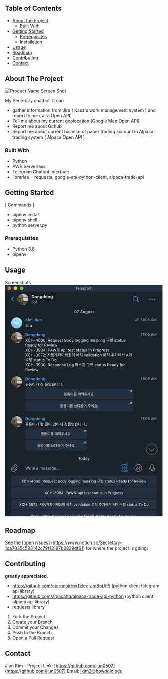 <!-- TABLE OF CONTENTS -->
## Table of Contents

* [About the Project](#about-the-project)
  * [Built With](#built-with)
* [Getting Started](#getting-started)
  * [Prerequisites](#prerequisites)
  * [Installation](#installation)
* [Usage](#usage)
* [Roadmap](#roadmap)
* [Contributing](#contributing)
* [Contact](#contact)



<!-- ABOUT THE PROJECT -->
## About The Project

[![Product Name Screen Shot][product-screenshot]](https://example.com)

My Secretary chatbot.
It can
- gather information from Jira ( Kasa's work management system ) and report to me ( Jira Open API)
- Tell me about my current geolocation (Google Map Open API)
- Report me about Github
- Report me about current balance of paper trading account in Alpaca trading system ( Alpaca Open API )

### Built With
* Python
* AWS Serverless
* Telegram Chatbot interface
* libraries = requests, google-api-python-client, alpaca-trade-api

<!-- GETTING STARTED -->
## Getting Started
[ Commands ]
- pipenv install
- pipenv shell
- python server.py

### Prerequisites
- Python 3.8
- pipenv

<!-- USAGE EXAMPLES -->
## Usage
Screenshots
![Screenshot](screenshots/screenshot1.png)


<!-- ROADMAP -->
## Roadmap

See the [open issues]
(https://www.notion.so/Secretary-1da7035c583142c79f13197b2829df61) 
for where the project is going!



<!-- CONTRIBUTING -->
## Contributing
**greatly appreciated**.
- https://github.com/eternnoir/pyTelegramBotAPI (python client telegram api library)
- https://github.com/alpacahq/alpaca-trade-api-python (python client alpaca api library)
- requests library

1. Fork the Project
2. Create your Branch 
3. Commit your Changes
4. Push to the Branch
5. Open a Pull Request

<!-- CONTACT -->
## Contact

Jiun Kim - 
Project Link: [https://github.com/jiun0507](https://github.com/jiun0507)
Email: jkim2@bowdoin.edu

<!-- MARKDOWN LINKS & IMAGES -->
<!-- https://www.markdownguide.org/basic-syntax/#reference-style-links -->
[contributors-shield]: https://img.shields.io/github/contributors/othneildrew/Best-README-Template.svg?style=flat-square
[contributors-url]: https://github.com/othneildrew/Best-README-Template/graphs/contributors
[forks-shield]: https://img.shields.io/github/forks/othneildrew/Best-README-Template.svg?style=flat-square
[forks-url]: https://github.com/othneildrew/Best-README-Template/network/members
[stars-shield]: https://img.shields.io/github/stars/othneildrew/Best-README-Template.svg?style=flat-square
[stars-url]: https://github.com/othneildrew/Best-README-Template/stargazers
[issues-shield]: https://img.shields.io/github/issues/othneildrew/Best-README-Template.svg?style=flat-square
[issues-url]: https://github.com/othneildrew/Best-README-Template/issues
[license-shield]: https://img.shields.io/github/license/othneildrew/Best-README-Template.svg?style=flat-square
[license-url]: https://github.com/othneildrew/Best-README-Template/blob/master/LICENSE.txt
[linkedin-shield]: https://img.shields.io/badge/-LinkedIn-black.svg?style=flat-square&logo=linkedin&colorB=555
[linkedin-url]: https://linkedin.com/in/othneildrew
[product-screenshot]: images/screenshot.png
